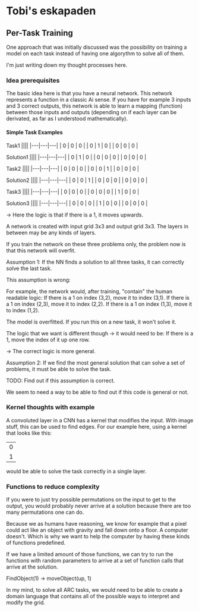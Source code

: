 # Tobi's eskapaden

## Per-Task Training
One approach that was initially discussed was the possibility on training a model on each task instead of having one algorythm to solve all of them.

I'm just writing down my thought processes here.

### Idea prerequisites

The basic idea here is that you have a neural network. This network represents a function in a classic Ai sense. If you have for example 3 inputs and 3 correct outputs, this network is able to learn a mapping (function) between those inputs and outputs (depending on if each layer can be derivated, as far as I understood mathematically).

#### Simple Task Examples

Task1
||||
|---|---|---|
| 0 | 0 | 0 |
| 0 | 1 | 0 |
| 0 | 0 | 0 |

Solution1
||||
|---|---|---|
| 0 | 1 | 0 |
| 0 | 0 | 0 |
| 0 | 0 | 0 |

Task2
||||
|---|---|---|
| 0 | 0 | 0 |
| 0 | 0 | 1 |
| 0 | 0 | 0 |

Solution2
||||
|---|---|---|
| 0 | 0 | 1 |
| 0 | 0 | 0 |
| 0 | 0 | 0 |

Task3
||||
|---|---|---|
| 0 | 0 | 0 |
| 0 | 0 | 0 |
| 1 | 0 | 0 |

Solution3
||||
|---|---|---|
| 0 | 0 | 0 |
| 1 | 0 | 0 |
| 0 | 0 | 0 |

-> Here the logic is that if there is a 1, it moves upwards.

A network is created with input grid 3x3 and output grid 3x3. The layers in between may be any kinds of layers.

If you train the network on these three problems only, the problem now is that this network will overfit.

Assumption 1: If the NN finds a solution to all three tasks, it can correctly solve the last task.

This assumption is wrong:

For example, the network would, after training, "contain" the human readable logic:
If there is a 1 on index (3,2), move it to index (3,1).
If there is a 1 on index (2,3), move it to index (2,2).
If there is a 1 on index (1,3), move it to index (1,2).

The model is overfitted. If you run this on a new task, it won't solve it.

The logic that we want is different though -> it would need to be:
If there is a 1, move the index of it up one row.

-> The correct logic is more general.

Assumption 2: If we find the most general solution that can solve a set of problems, it must be able to solve the task.

TODO: Find out if this assumption is correct.

We seem to need a way to be able to find out if this code is general or not.


### Kernel thoughts with example

A convoluted layer in a CNN has a kernel that modifies the input. With image stuff, this can be used to find edges. For our example here, using a kernel that looks like this:

||
|---|
| 0 |
| 1 |

would be able to solve the task correctly in a single layer.


### Functions to reduce complexity

If you were to just try possible permutations on the input to get to the output, you would probably never arrive at a solution because there are too many permutations one can do.

Because we as humans have reasoning, we know for example that a pixel could act like an object with gravity and fall down onto a floor. A computer doesn't. Which is why we want to help the computer by having these kinds of functions predefined.

If we have a limited amount of those functions, we can try to run the functions with random parameters to arrive at a set of function calls that arrive at the solution.

FindObject(1) -> moveObject(up, 1)

In my mind, to solve all ARC tasks, we would need to be able to create a domain language that contains all of the possible ways to interpret and modify the grid. 



